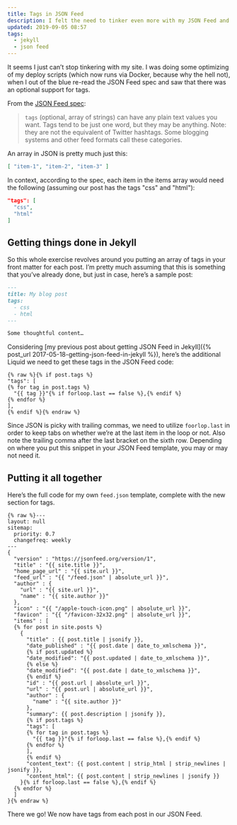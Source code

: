 ```yaml
---
title: Tags in JSON Feed
description: I felt the need to tinker even more with my JSON Feed and so I added support for tags
updated: 2019-09-05 08:57
tags:
  - jekyll
  - json feed
---
```


It seems I just can’t stop tinkering with my site. I was doing some optimizing of my deploy scripts (which now runs via Docker, because why the hell not), when I out of the blue re-read the JSON Feed spec and saw that there was an optional support for tags.

From the [JSON Feed spec](https://jsonfeed.org/version/1):

> `tags` (optional, array of strings) can have any plain text values you want. Tags tend to be just one word, but they may be anything. Note: they are not the equivalent of Twitter hashtags. Some blogging systems and other feed formats call these categories.

An array in JSON is pretty much just this:

~~~json
[ "item-1", "item-2", "item-3" ]
~~~

In context, according to the spec, each item in the items array would need the following (assuming our post has the tags "css" and "html"):

~~~json
"tags": [
  "css",
  "html"
]
~~~

## Getting things done in Jekyll

So this whole exercise revolves around you putting an array of tags in your front matter for each post. I’m pretty much assuming that this is something that you’ve already done, but just in case, here’s a sample post:

~~~markdown
---
title: My blog post
tags:
  - css
  - html
---

Some thoughtful content…
~~~

Considering [my previous post about getting JSON Feed in Jekyll]({% post_url 2017-05-18-getting-json-feed-in-jekyll %}), here’s the additional Liquid we need to get these tags in the JSON Feed code:

~~~liquid
{% raw %}{% if post.tags %}
"tags": [
{% for tag in post.tags %}
  "{{ tag }}"{% if forloop.last == false %},{% endif %}
{% endfor %}
],
{% endif %}{% endraw %}
~~~

Since JSON is picky with trailing commas, we need to utilize `foorlop.last` in order to keep tabs on whether we’re at the last item in the loop or not. Also note the trailing comma after the last bracket on the sixth row. Depending on where you put this snippet in your JSON Feed template, you may or may not need it.

## Putting it all together

Here’s the full code for my own `feed.json` template, complete with the new section for tags.

~~~liquid
{% raw %}---
layout: null
sitemap:
  priority: 0.7
  changefreq: weekly
---
{
  "version" : "https://jsonfeed.org/version/1",
  "title" : "{{ site.title }}",
  "home_page_url" : "{{ site.url }}",
  "feed_url" : "{{ "/feed.json" | absolute_url }}",
  "author" : {
    "url" : "{{ site.url }}",
    "name" : "{{ site.author }}"
  },
  "icon" : "{{ "/apple-touch-icon.png" | absolute_url }}",
  "favicon" : "{{ "/favicon-32x32.png" | absolute_url }}",
  "items" : [
  {% for post in site.posts %}
    {
      "title" : {{ post.title | jsonify }},
      "date_published" : "{{ post.date | date_to_xmlschema }}",
      {% if post.updated %}
      "date_modified": "{{ post.updated | date_to_xmlschema }}",
      {% else %}
      "date_modified": "{{ post.date | date_to_xmlschema }}",
      {% endif %}
      "id" : "{{ post.url | absolute_url }}",
      "url" : "{{ post.url | absolute_url }}",
      "author" : {
        "name" : "{{ site.author }}"
      },
      "summary": {{ post.description | jsonify }},
      {% if post.tags %}
      "tags": [
      {% for tag in post.tags %}
        "{{ tag }}"{% if forloop.last == false %},{% endif %}
      {% endfor %}
      ],
      {% endif %}
      "content_text": {{ post.content | strip_html | strip_newlines | jsonify }},
      "content_html": {{ post.content | strip_newlines | jsonify }}
    }{% if forloop.last == false %},{% endif %}
  {% endfor %}
  ]
}{% endraw %}
~~~

There we go! We now have tags from each post in our JSON Feed.